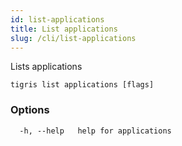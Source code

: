```yaml
---
id: list-applications
title: List applications
slug: /cli/list-applications
---
```


Lists applications

```shell
tigris list applications [flags]
```

### Options

```
  -h, --help   help for applications
```
